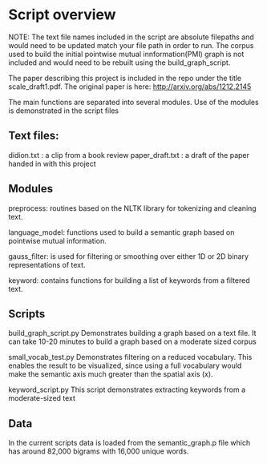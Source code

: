 Script overview
=======

NOTE: The text file names included in the script are
absolute filepaths and would need to be updated match
your file path in order to run.
The corpus used to build the initial pointwise
mutual innformation(PMI) graph
is not included and would need to be rebuilt 
using the build_graph_script.

The paper describing this project is included in the
repo under the title scale_draft1.pdf.
The original paper is here: http://arxiv.org/abs/1212.2145

The main functions are separated into several modules.
Use of the modules is demonstrated in the script
files


Text files:
------
didion.txt :
     a clip from a book review
paper_draft.txt :
    a draft of the paper handed in with this project

Modules
------
preprocess: routines based on the
    NLTK library for tokenizing and cleaning text.

language_model: functions used to build a semantic graph
    based on pointwise mutual information.

gauss_filter: is used for filtering or smoothing over
    either 1D or 2D binary representations of text.

keyword: contains functions for building a list of
    keywords from a filtered text.


Scripts
-----

build_graph_script.py
    Demonstrates building a graph based on a text file.
    It can take 10-20 minutes to build a graph based
    on a moderate sized corpus

small_vocab_test.py
    Demonstrates filtering on a reduced vocabulary. This
    enables the result to be visualized, since using
    a full vocabulary would make the semantic axis
    much greater than the spatial axis (x).

keyword_script.py
    This script demonstrates extracting keywords from
    a moderate-sized text


Data
------
In the current scripts data is loaded from the semantic_graph.p
file which has around 82,000 bigrams with 16,000 unique words.

